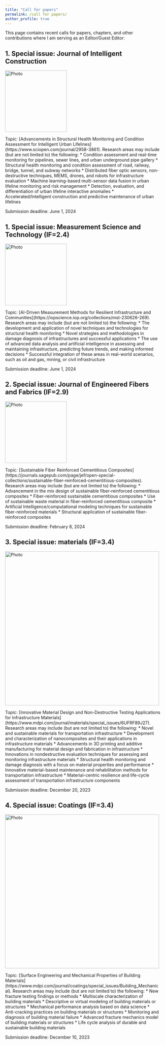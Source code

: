 ```yaml
---
title: "Call for papers"
permalink: /call for papers/
author_profile: true
---
```



This page contains recent calls for papers, chapters, and other contributions where I am serving as an Editor/Guest Editor:

**1. Special issue: Journal of Intelligent Construction**
------
<p align="left">
  <img src="https://liaiusc.github.io/images/JIC.png?raw=true" alt="Photo" style="width: 200px;"/> 
</p>
Topic: [Advancements in Structural Health Monitoring and Condition Assessment for Intelligent Urban Lifelines](https://www.sciopen.com/journal/2958-3861). Research areas may include (but are not limited to) the following:
   * Condition assessment and real-time monitoring for pipelines, sewer lines, and urban underground pipe gallery
   * Structural health monitoring and condition assessment of road, railway, bridge, tunnel, and subway networks
   * Distributed fiber optic sensors, non-destructive techniques, MEMS, drones, and robots for infrastructure evaluation
   * Machine learning-based multi-sensor data fusion in urban lifeline monitoring and risk management
   * Detection, evaluation, and differentiation of urban lifeline interactive anomalies
   * Accelerated/Intelligent construction and predictive maintenance of urban lifelines
      
Submission deadline: June 1, 2024

**1. Special issue: Measurement Science and Technology (IF=2.4)**
------
<p align="left">
  <img src="https://liaiusc.github.io/images/WeChat Image_20230704023601.png?raw=true" alt="Photo" style="width: 200px;"/> 
</p>
Topic: [AI-Driven Measurement Methods for Resilient Infrastructure and Communities](https://iopscience.iop.org/collections/mst-230626-269). Research areas may include (but are not limited to) the following:
   * The development and application of novel techniques and technologies for structural health monitoring
   * Novel strategies and methodologies in damage diagnosis of infrastructures and successful applications
   * The use of advanced data analysis and artificial intelligence in assessing and maintaining infrastructure, predicting future trends, and making informed decisions
   * Successful integration of these areas in real-world scenarios, such as oil and gas, mining, or civil infrastructure

Submission deadline: June 1, 2024

**2. Special issue: Journal of Engineered Fibers and Fabrics (IF=2.9)**
------
<p align="left">
  <img src="https://liaiusc.github.io/images/JEF.jpg?raw=true" alt="Photo" style="width: 200px;"/> 
</p>
Topic: [Sustainable Fiber Reinforced Cementitious Composites](https://journals.sagepub.com/page/jef/open-special-collections/sustainable-fiber-reinforced-cementitious-composites). Research areas may include (but are not limited to) the following:
   * Advancement in the mix design of sustainable fiber-reinforced cementitious composites
   * Fiber-reinforced sustainable cementitious composites
   * Use of sustainable waste material in fiber-reinforced cementitious composite
   * Artificial Intelligence/computational modeling techniques for sustainable fiber-reinforced materials
   * Structural application of sustainable fiber-reinforced composites

Submission deadline: February 8, 2024


**3. Special issue: materials (IF=3.4)** 
------
<p align="left">
  <img src="https://liaiusc.github.io/images/materials.jpg?raw=true" alt="Photo" style="width: 500px;"/> 
</p> 
Topic: [Innovative Material Design and Non-Destructive Testing Applications for Infrastructure Materials](https://www.mdpi.com/journal/materials/special_issues/6UFRF89J27). Research areas may include (but are not limited to) the following:
   * Novel and sustainable materials for transportation infrastructure
   * Development and characterization of nanocomposites and their applications in infrastructure materials
   * Advancements in 3D printing and additive manufacturing for material design and fabrication in infrastructure
   * Innovations in nondestructive evaluation techniques for assessing and monitoring infrastructure materials
   * Structural health monitoring and damage diagnosis with a focus on material properties and performance
   * Innovative material-based maintenance and rehabilitation methods for transportation infrastructure
   * Material-centric resilience and life-cycle assessment of transportation infrastructure components
  
Submission deadline: December 20, 2023


**4. Special issue: Coatings (IF=3.4)** 
------
<p align="left">
  <img src="https://liaiusc.github.io/images/coating.jpg?raw=true" alt="Photo" style="width: 500px;"/> 
</p> 
Topic: [Surface Engineering and Mechanical Properties of Building Materials](https://www.mdpi.com/journal/coatings/special_issues/Building_Mechanical). Research areas may include (but are not limited to) the following:
   * New fracture testing findings or methods
   * Multiscale characterization of building materials
   * Descriptive or virtual modeling of building materials or structures
   * Mechanical performance analysis based on data science
   * Anti-cracking practices on building materials or structures
   * Monitoring and diagnosis of building material failure
   * Advanced fracture mechanics model of building materials or structures
   * Life cycle analysis of durable and sustainable building materials
  
Submission deadline: December 10, 2023


